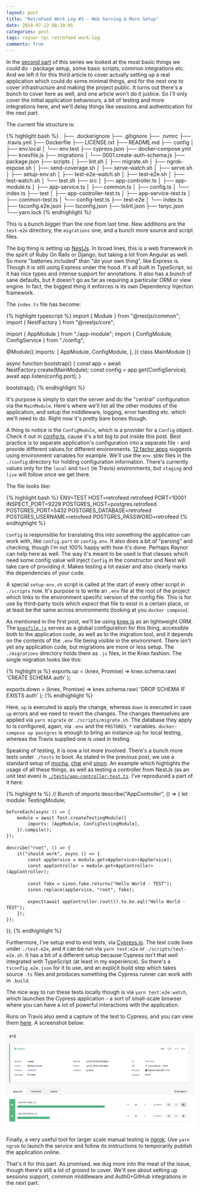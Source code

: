 ```yaml
---
layout: post
title: "RetroFeed Work Log #3 - Web Serving & More Setup"
date: 2018-07-22 08:20:05
categories: post
tags: raynor rpc retrofeed work-log
comments: true
---
```

In the [second part](https://horia141.com/retrofeed-2.html) of this series we looked at the most basic things we could do - package setup, some basic scripts, common integrations etc. And we left it for this third article to cover actually setting up a real application which could do some minimal things, and for the next one to cover infrastructure and making the project public. It turns out there's a bunch to cover here as well, and one article won't do it justice. So I'll only cover the initial application behaviours, a bit of testing and more integrations here, and we'll delay things like sessions and authentication for the next part.

The current file structure is:

{% highlight bash %}
.
├── .dockerignore
├── .gitignore
├── .nvmrc
├── .travis.yml
├── Dockerfile
├── LICENSE.txt
├── README.md
├── config
│   ├── env.local
│   └── env.test
├── cypress.json
├── docker-compose.yml
├── knexfile.js
├── migrations
│   └── 0001.create-auth-schema.js
├── package.json
├── scripts
│   ├── lint.sh
│   ├── migrate.sh
│   ├── ngrok-expose.sh
│   ├── send-coverage.sh
│   ├── serve-watch.sh
│   ├── serve.sh
│   ├── setup-env.sh
│   ├── test-e2e-watch.sh
│   ├── test-e2e.sh
│   ├── test-watch.sh
│   └── test.sh
├── src
│   ├── app-controller.ts
│   ├── app-module.ts
│   ├── app-service.ts
│   ├── common.ts
│   ├── config.ts
│   └── index.ts
├── test
│   ├── app-controller-test.ts
│   ├── app-service-test.ts
│   ├── common-test.ts
│   └── config-test.ts
├── test-e2e
│   └── index.ts
├── tsconfig.e2e.json
├── tsconfig.json
├── tslint.json
├── tsnyc.json
└── yarn.lock
{% endhighlight %}

This is a bunch bigger than the one from last time. New additions are the `test-e2e` directory, the `migrations` one, and a bunch more source and script files.

The big thing is setting up [NestJs](https://docs.nestjs.com). In broad lines, this is a web framework in the spirit of Ruby On Rails or Django, but taking a lot from Angular as well. So more "batteries included" than "do your own thing", like Express is. Though it is still using Express under the hood. It's all built in TypeScript, so it has nice types and intense support for annotations. It also has a bunch of sane defaults, but it doesn't go as far as requiring a particular ORM or view engine. In fact, the biggest thing it enforces is its own Dependency Injection framework.

The `index.ts` file has become:

{% highlight typescript %}
import { Module } from "@nestjs/common";
import { NestFactory } from "@nestjs/core";

import { AppModule } from "./app-module";
import { ConfigModule, ConfigService } from "./config";

@Module({
    imports: [
        AppModule,
        ConfigModule,
    ],
})
class MainModule {}

async function bootstrap() {
    const app = await NestFactory.create(MainModule);
    const config = app.get(ConfigService);
    await app.listen(config.port);
}

bootstrap();
{% endhighlight %}

It's purpose is simply to start the server and do the "central" configuration via the `MainModule`. Here's where we'll list all the other modules of the application, and setup the middleware, logging, error handling etc. which we'll need to do. Right now it's pretty bare bones though.

A thing to notice is the `ConfigModule`, which is a provider for a `Config` object. Check it out in [config.ts](https://github.com/horia141/retrofeed/blob/v0.0.3/src/config.ts), cause it's a bit big to put inside this post. Best practice is to separate application's configuration into a separate file - and provide different values for different environments. [12 factor apps](https://12factor.net/) suggests using environment variables for example. We'll use the `env.$ENV` files in the `./config` directory for holding configuration information. There's currently values only for the `local` and `test` (ie Travis) environments, but `staging` and `live` will follow once we get there.

The file looks like:

{% highlight bash %}
ENV=TEST
HOST=retrofeed.retrofeed
PORT=10001
INSPECT_PORT=9229
POSTGRES_HOST=postgres.retrofeed
POSTGRES_PORT=5432
POSTGRES_DATABASE=retrofeed
POSTGRES_USERNAME=retrofeed
POSTGRES_PASSWORD=retrofeed
{% endhighlight %}

`Config` is responsible for translating this into something the application can work with, like `config.port` or `config.env`. It also does a bit of "parsing" and checking, though I'm not 100% happy with how it's done. Perhaps Raynor can help here as well. The way it's meant to be used is that classes which need some config value will inject `Config` in the constructor and Nest will take care of providing it. Makes testing a lot easier and also clearly marks the dependencies of your code.

A special `setup-env.sh` script is called at the start of every other script in `./scripts` now. It's purpose is to write an `.env` file at the root of the project which links to the environment specific version of the config file. This is for use by third-party tools which _expect_ that file to exist in a certain place, or at least be the same across environments (looking at you `docker compose`).

As mentioned in the first post, we'll be using [knex.js](https://knexjs.org/) as an lightweight ORM. The [`knexfile.js`](https://github.com/horia141/retrofeed/blob/v0.0.3/knexfile.js) serves as a global configuration for this thing, accessible both to the application code, as well as to the migration tool, and it depends on the contents of the `.env` file being visible in the environment. There isn't yet any application code, but migrations are more or less setup. The `./migrations` directory holds them as `.js` files, in the Knex fashion. The single migration looks like this:

{% highlight js %}
exports.up = (knex, Promise) => knex.schema.raw(
    'CREATE SCHEMA auth'
);

exports.down = (knex, Promise) => knex.schema.raw(
    'DROP SCHEMA IF EXISTS auth'
);
{% endhighlight %}

Here, `up` is executed to apply the change, whereas `down` is executed in case `up` errors and we need to revert the changes. The changes themselves are applied via `yarn migrate` or `./scripts/migrate.sh`. The database they apply to is configured, again, via `.env` and the `POSTGRES_*` variables. `docker-compose up postgres` is enough to bring an instance up for local testing, whereas the Travis supplied one is used in testing.

Speaking of testing, it is now a lot more involved. There's a bunch more tests under `./tests` to boot. As stated in the previous post, we use a standard setup of [mocha](https://mochajs.org/), [chai](http://www.chaijs.com/) and [sinon](http://sinonjs.org/). An example which highlights the usage of all these things, as well as testing a controller from NestJs (as an unit test even) is [`./tests/app-controller-test.ts`](https://github.com/horia141/retrofeed/blob/v0.0.3/test/app-controller-test.ts). I've reproduced a part of it here:

{% highlight ts %}
// Bunch of imports
describe("AppController", () => {
    let module: TestingModule;

    beforeEach(async () => {
        module = await Test.createTestingModule({
            imports: [AppModule, ConfigTestingModule],
        }).compile();
    });

    describe("root", () => {
        it("should work", async () => {
            const appService = module.get<AppService>(AppService);
            const appController = module.get<AppController>(AppController);

            const fake = sinon.fake.returns("Hello World - TEST");
            sinon.replace(appService, "root", fake);

            expect(await appController.root()).to.be.eql("Hello World - TEST");
        });
    });
});
{% endhighlight %}

Furthermore, I've setup end to end tests, via [Cypress.io](https://dashboard.cypress.io/#/projects/a4ib2i/runs). The test code lives under `./test-e2e`, and it can be run via `yarn test:e2e` or `./scripts/test-e2e.sh`. It has a bit of a different setup because Cypress isn't that _well_ integrated with TypeScript (at least in my experience). So there's a `tsconfig.e2e.json` for it to use, and an explicit build step which takes source `.ts` files and produces something the Cypress runner can work with in `.build`.

The nice way to run these tests locally though is via `yarn test:e2e:watch`, which launches the Cypress application - a sort of small-scale browser where you can have a lot of powerful interactions with the application.

Runs on Travis also send a capture of the test to Cypress, and you can view them [here](https://dashboard.cypress.io/#/projects/a4ib2i/runs). A screenshot below:

![Retrofeed 4.1](./assets/retrofeed-4-1.png)

Finally, a very useful tool for larger scale manual testing is [ngrok](https://ngrok.com/). Use `yarn ngrok` to launch the service and follow its instructions to temporarily publish the application online.

That's it for this part. As promised, we dug more into the meat of the issue, though there's still a lot of ground to cover. We'll see about setting up sessions support, common middleware and Auth0+GitHub integrations in the next part.
